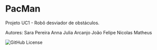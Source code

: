 <h1>PacMan</h1>

Projeto UC1 - Robô desviador de obstáculos.

Autores: 
Sara Pereira
Anna Julia Arcanjo 
João Felipe
Nicolas Matheus  


![GitHub License](https://img.shields.io/github/license/SaraPOliveira/PacMan?style=for-the-badge)
